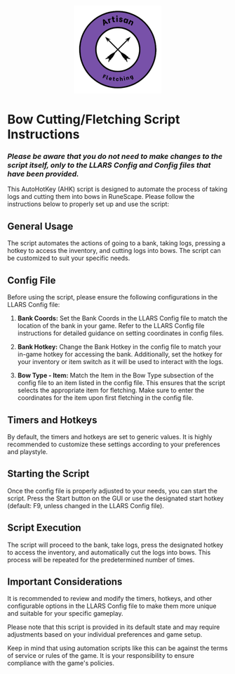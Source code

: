 <p align="center">
  <img width="200" height="200"src="https://github.com/Gubna-Tech/RuneScape/blob/main/Assets/Logo/Skills/Artisan/Fletching.png">
</p>

# Bow Cutting/Fletching Script Instructions
### *Please be aware that you do not need to make changes to the script itself, only to the LLARS Config and Config files that have been provided.*
This AutoHotKey (AHK) script is designed to automate the process of taking logs and cutting them into bows in RuneScape. Please follow the instructions below to properly set up and use the script:

## General Usage
The script automates the actions of going to a bank, taking logs, pressing a hotkey to access the inventory, and cutting logs into bows. The script can be customized to suit your specific needs.

## Config File
Before using the script, please ensure the following configurations in the LLARS Config file:

1. **Bank Coords:**
 Set the Bank Coords in the LLARS Config file to match the location of the bank in your game. Refer to the LLARS Config file instructions for detailed guidance on setting coordinates in config files.

2. **Bank Hotkey:** 
Change the Bank Hotkey in the config file to match your in-game hotkey for accessing the bank. Additionally, set the hotkey for your inventory or item switch as it will be used to interact with the logs.

3. **Bow Type - Item:**
 Match the Item in the Bow Type subsection of the config file to an item listed in the config file. This ensures that the script selects the appropriate item for fletching. Make sure to enter the coordinates for the item upon first fletching in the config file.

## Timers and Hotkeys
By default, the timers and hotkeys are set to generic values. It is highly recommended to customize these settings according to your preferences and playstyle.

## Starting the Script
Once the config file is properly adjusted to your needs, you can start the script. Press the Start button on the GUI or use the designated start hotkey (default: F9, unless changed in the LLARS Config file).

## Script Execution
The script will proceed to the bank, take logs, press the designated hotkey to access the inventory, and automatically cut the logs into bows. This process will be repeated for the predetermined number of times.

## Important Considerations
It is recommended to review and modify the timers, hotkeys, and other configurable options in the LLARS Config file to make them more unique and suitable for your specific gameplay.

Please note that this script is provided in its default state and may require adjustments based on your individual preferences and game setup.

Keep in mind that using automation scripts like this can be against the terms of service or rules of the game. It is your responsibility to ensure compliance with the game's policies.
